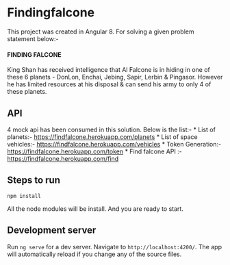 # Findingfalcone

This project was created in Angular 8. For solving a given problem statement below:-

#### FINDING FALCONE
King Shan has received intelligence that Al Falcone is in hiding in one of these 6 planets - DonLon, Enchai, Jebing,
Sapir, Lerbin & Pingasor. However he has limited resources at his disposal & can send his army to only 4 of these
planets.


## API 

4 mock api has been consumed in this solution. Below is the list:-
    * List of planets:- https://findfalcone.herokuapp.com/planets
      * List of space vehicles:- https://findfalcone.herokuapp.com/vehicles
    * Token Generation:- https://findfalcone.herokuapp.com/token
    * Find falcone API :- https://findfalcone.herokuapp.com/find
  
    
## Steps to run

`npm install`

All the node modules will be install. And you are ready to start.

## Development server

Run `ng serve` for a dev server. Navigate to `http://localhost:4200/`. The app will automatically reload if you change any of the source files.





